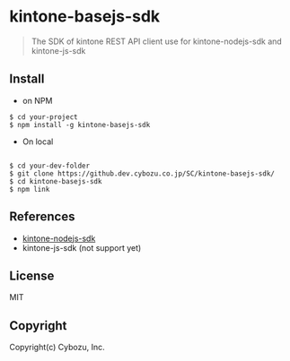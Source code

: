 # kintone-basejs-sdk

> The SDK of kintone REST API client use for kintone-nodejs-sdk and kintone-js-sdk

## Install

- on NPM

```bashshell
$ cd your-project
$ npm install -g kintone-basejs-sdk
```

- On local

```bashshell

$ cd your-dev-folder
$ git clone https://github.dev.cybozu.co.jp/SC/kintone-basejs-sdk/
$ cd kintone-basejs-sdk
$ npm link
```

## References

- [kintone-nodejs-sdk](https://github.dev.cybozu.co.jp/pages/SC/kintone-nodejs-sdk/)
- kintone-js-sdk (not support yet)

## License

MIT

## Copyright

Copyright(c) Cybozu, Inc.